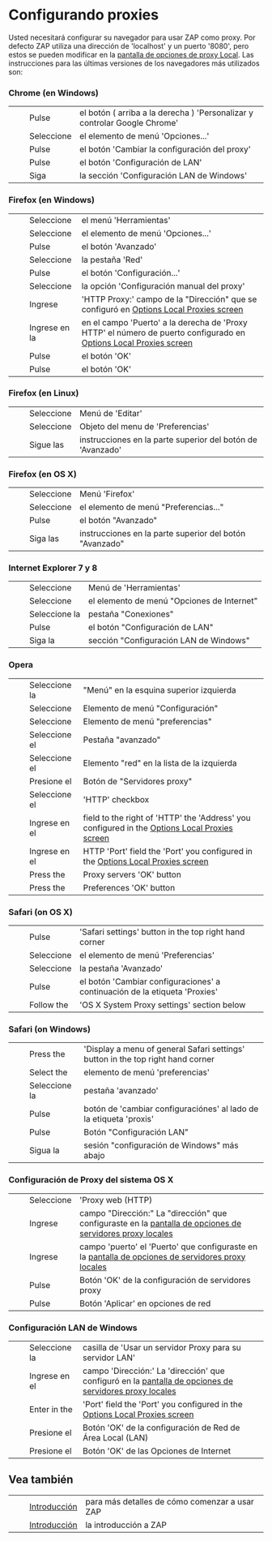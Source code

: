 # Configurando proxies #

Usted necesitará configurar su navegador para usar ZAP como proxy.
Por defecto ZAP utiliza una dirección de 'localhost' y un puerto '8080', pero estos se pueden modificar en la [pantalla de opciones de proxy Local][]. Las instrucciones para las últimas versiones de los navegadores más utilizados son:

### Chrome (en Windows) ###

<table> 
 <tbody>
  <tr>
   <td>&nbsp;&nbsp;&nbsp;&nbsp;</td>
   <td>Pulse</td>
   <td> el bot&oacute;n ( arriba a la derecha ) 'Personalizar y controlar Google Chrome'</td>
  </tr> 
  <tr>
   <td>&nbsp;&nbsp;&nbsp;&nbsp;</td>
   <td>Seleccione</td>
   <td> el elemento de men&uacute; 'Opciones...'</td>
  </tr> 
  <tr>
   <td>&nbsp;&nbsp;&nbsp;&nbsp;</td>
   <td>Pulse</td>
   <td> el bot&oacute;n 'Cambiar la configuraci&oacute;n del proxy'</td>
  </tr> 
  <tr>
   <td>&nbsp;&nbsp;&nbsp;&nbsp;</td>
   <td>Pulse</td>
   <td> el bot&oacute;n 'Configuraci&oacute;n de LAN'</td>
  </tr> 
  <tr>
   <td>&nbsp;&nbsp;&nbsp;&nbsp;</td>
   <td>Siga</td>
   <td> la secci&oacute;n 'Configuraci&oacute;n LAN de Windows'</td>
  </tr> 
 </tbody>
</table>

### Firefox (en Windows) ###

<table> 
 <tbody>
  <tr>
   <td>&nbsp;&nbsp;&nbsp;&nbsp;</td>
   <td>Seleccione</td>
   <td> el men&uacute; 'Herramientas' </td>
  </tr> 
  <tr>
   <td>&nbsp;&nbsp;&nbsp;&nbsp;</td>
   <td>Seleccione</td>
   <td> el elemento de men&uacute; 'Opciones...'</td>
  </tr> 
  <tr>
   <td>&nbsp;&nbsp;&nbsp;&nbsp;</td>
   <td>Pulse</td>
   <td> el bot&oacute;n 'Avanzado'</td>
  </tr> 
  <tr>
   <td>&nbsp;&nbsp;&nbsp;&nbsp;</td>
   <td>Seleccione</td>
   <td> la pesta&ntilde;a 'Red'</td>
  </tr> 
  <tr>
   <td>&nbsp;&nbsp;&nbsp;&nbsp;</td>
   <td>Pulse</td>
   <td> el bot&oacute;n 'Configuraci&oacute;n...'</td>
  </tr> 
  <tr>
   <td>&nbsp;&nbsp;&nbsp;&nbsp;</td>
   <td>Seleccione</td>
   <td> la opci&oacute;n 'Configuraci&oacute;n manual del proxy'</td>
  </tr> 
  <tr>
   <td>&nbsp;&nbsp;&nbsp;&nbsp;</td>
   <td>Ingrese</td>
   <td> 'HTTP Proxy:' campo de la &quot;Direcci&oacute;n&quot; que se configur&oacute; en <a href="HelpUiDialogsOptionsLocalproxy" rel="nofollow">Options Local Proxies screen</a></td>
  </tr> 
  <tr>
   <td>&nbsp;&nbsp;&nbsp;&nbsp;</td>
   <td>Ingrese en la</td>
   <td> en el campo 'Puerto' a la derecha de 'Proxy HTTP' el n&uacute;mero de puerto configurado en <a href="HelpUiDialogsOptionsLocalproxy" rel="nofollow">Options Local Proxies screen</a></td>
  </tr> 
  <tr>
   <td>&nbsp;&nbsp;&nbsp;&nbsp;</td>
   <td>Pulse</td>
   <td> el bot&oacute;n 'OK'</td>
  </tr> 
  <tr>
   <td>&nbsp;&nbsp;&nbsp;&nbsp;</td>
   <td>Pulse</td>
   <td> el bot&oacute;n 'OK'</td>
  </tr> 
 </tbody>
</table>

### Firefox (en Linux) ###

<table> 
 <tbody>
  <tr>
   <td>&nbsp;&nbsp;&nbsp;&nbsp;</td>
   <td>Seleccione</td>
   <td>Men&uacute; de 'Editar'</td>
  </tr> 
  <tr>
   <td>&nbsp;&nbsp;&nbsp;&nbsp;</td>
   <td>Seleccione</td>
   <td>Objeto del menu de 'Preferencias'</td>
  </tr> 
  <tr>
   <td>&nbsp;&nbsp;&nbsp;&nbsp;</td>
   <td>Sigue las</td>
   <td>instrucciones en la parte superior del bot&oacute;n de 'Avanzado'</td>
  </tr> 
 </tbody>
</table>

### Firefox (en OS X) ###

<table> 
 <tbody>
  <tr>
   <td>&nbsp;&nbsp;&nbsp;&nbsp;</td>
   <td>Seleccione</td>
   <td> Men&uacute; 'Firefox' </td>
  </tr> 
  <tr>
   <td>&nbsp;&nbsp;&nbsp;&nbsp;</td>
   <td>Seleccione</td>
   <td> el elemento de men&uacute; &quot;Preferencias...&quot;</td>
  </tr> 
  <tr>
   <td>&nbsp;&nbsp;&nbsp;&nbsp;</td>
   <td>Pulse</td>
   <td> el bot&oacute;n &quot;Avanzado&quot;</td>
  </tr> 
  <tr>
   <td>&nbsp;&nbsp;&nbsp;&nbsp;</td>
   <td>Siga las</td>
   <td> instrucciones en la parte superior del bot&oacute;n &quot;Avanzado&quot;</td>
  </tr> 
 </tbody>
</table>

### Internet Explorer 7 y 8 ###

<table> 
 <tbody>
  <tr>
   <td>&nbsp;&nbsp;&nbsp;&nbsp;</td>
   <td>Seleccione</td>
   <td> Men&uacute; de 'Herramientas' </td>
  </tr> 
  <tr>
   <td>&nbsp;&nbsp;&nbsp;&nbsp;</td>
   <td>Seleccione</td>
   <td> el elemento de men&uacute; &quot;Opciones de Internet&quot;</td>
  </tr> 
  <tr>
   <td>&nbsp;&nbsp;&nbsp;&nbsp;</td>
   <td>Seleccione la</td>
   <td> pesta&ntilde;a &quot;Conexiones&quot;</td>
  </tr> 
  <tr>
   <td>&nbsp;&nbsp;&nbsp;&nbsp;</td>
   <td>Pulse</td>
   <td> el bot&oacute;n &quot;Configuraci&oacute;n de LAN&quot;</td>
  </tr> 
  <tr>
   <td>&nbsp;&nbsp;&nbsp;&nbsp;</td>
   <td>Siga la</td>
   <td> secci&oacute;n &quot;Configuraci&oacute;n LAN de Windows&quot;</td>
  </tr> 
 </tbody>
</table>

### Opera ###

<table> 
 <tbody>
  <tr>
   <td>&nbsp;&nbsp;&nbsp;&nbsp;</td>
   <td>Seleccione la</td>
   <td> &quot;Men&uacute;&quot; en la esquina superior izquierda</td>
  </tr> 
  <tr>
   <td>&nbsp;&nbsp;&nbsp;&nbsp;</td>
   <td>Seleccione</td>
   <td> Elemento de men&uacute; &quot;Configuraci&oacute;n&quot;</td>
  </tr> 
  <tr>
   <td>&nbsp;&nbsp;&nbsp;&nbsp;</td>
   <td>Seleccione</td>
   <td> Elemento de men&uacute; &quot;preferencias&quot;</td>
  </tr> 
  <tr>
   <td>&nbsp;&nbsp;&nbsp;&nbsp;</td>
   <td>Seleccione el</td>
   <td> Pesta&ntilde;a &quot;avanzado&quot;</td>
  </tr> 
  <tr>
   <td>&nbsp;&nbsp;&nbsp;&nbsp;</td>
   <td>Seleccione el</td>
   <td> Elemento &quot;red&quot; en la lista de la izquierda</td>
  </tr> 
  <tr>
   <td>&nbsp;&nbsp;&nbsp;&nbsp;</td>
   <td>Presione el</td>
   <td> Bot&oacute;n de &quot;Servidores proxy&quot;</td>
  </tr> 
  <tr>
   <td>&nbsp;&nbsp;&nbsp;&nbsp;</td>
   <td>Seleccione el</td>
   <td> 'HTTP' checkbox</td>
  </tr> 
  <tr>
   <td>&nbsp;&nbsp;&nbsp;&nbsp;</td>
   <td>Ingrese en el</td>
   <td> field to the right of 'HTTP' the 'Address' you configured in the <a href="HelpUiDialogsOptionsLocalproxy" rel="nofollow">Options Local Proxies screen</a></td>
  </tr> 
  <tr>
   <td>&nbsp;&nbsp;&nbsp;&nbsp;</td>
   <td>Ingrese en el</td>
   <td> HTTP 'Port' field the 'Port' you configured in the <a href="HelpUiDialogsOptionsLocalproxy" rel="nofollow">Options Local Proxies screen</a></td>
  </tr> 
  <tr>
   <td>&nbsp;&nbsp;&nbsp;&nbsp;</td>
   <td>Press the</td>
   <td> Proxy servers 'OK' button</td>
  </tr> 
  <tr>
   <td>&nbsp;&nbsp;&nbsp;&nbsp;</td>
   <td>Press the</td>
   <td> Preferences 'OK' button</td>
  </tr> 
 </tbody>
</table>

### Safari (on OS X) ###

<table> 
 <tbody>
  <tr>
   <td>&nbsp;&nbsp;&nbsp;&nbsp;</td>
   <td>Pulse</td>
   <td> 'Safari settings' button in the top right hand corner</td>
  </tr> 
  <tr>
   <td>&nbsp;&nbsp;&nbsp;&nbsp;</td>
   <td>Seleccione</td>
   <td> el elemento de men&uacute; 'Preferencias'</td>
  </tr> 
  <tr>
   <td>&nbsp;&nbsp;&nbsp;&nbsp;</td>
   <td>Seleccione</td>
   <td> la pesta&ntilde;a 'Avanzado'</td>
  </tr> 
  <tr>
   <td>&nbsp;&nbsp;&nbsp;&nbsp;</td>
   <td>Pulse</td>
   <td> el bot&oacute;n 'Cambiar configuraciones' a continuaci&oacute;n de la etiqueta 'Proxies'</td>
  </tr> 
  <tr>
   <td>&nbsp;&nbsp;&nbsp;&nbsp;</td>
   <td>Follow the</td>
   <td> 'OS X System Proxy settings' section below</td>
  </tr> 
 </tbody>
</table>

### Safari (on Windows) ###

<table> 
 <tbody>
  <tr>
   <td>&nbsp;&nbsp;&nbsp;&nbsp;</td>
   <td>Press the</td>
   <td> 'Display a menu of general Safari settings' button in the top right hand corner</td>
  </tr> 
  <tr>
   <td>&nbsp;&nbsp;&nbsp;&nbsp;</td>
   <td>Select the</td>
   <td> elemento de men&uacute; 'preferencias'</td>
  </tr> 
  <tr>
   <td>&nbsp;&nbsp;&nbsp;&nbsp;</td>
   <td>Seleccione la</td>
   <td> pesta&ntilde;a 'avanzado'</td>
  </tr> 
  <tr>
   <td>&nbsp;&nbsp;&nbsp;&nbsp;</td>
   <td>Pulse</td>
   <td> bot&oacute;n de 'cambiar configuraci&oacute;nes' al lado de la etiqueta 'proxis'</td>
  </tr> 
  <tr>
   <td>&nbsp;&nbsp;&nbsp;&nbsp;</td>
   <td>Pulse</td>
   <td> Bot&oacute;n &quot;Configuraci&oacute;n LAN&quot;</td>
  </tr> 
  <tr>
   <td>&nbsp;&nbsp;&nbsp;&nbsp;</td>
   <td>Sigua la</td>
   <td> sesi&oacute;n &quot;configuraci&oacute;n de Windows&quot; m&aacute;s abajo</td>
  </tr> 
 </tbody>
</table>

### Configuración de Proxy del sistema OS X ###

<table> 
 <tbody>
  <tr>
   <td>&nbsp;&nbsp;&nbsp;&nbsp;</td>
   <td>Seleccione</td>
   <td> 'Proxy web (HTTP)</td>
  </tr> 
  <tr>
   <td>&nbsp;&nbsp;&nbsp;&nbsp;</td>
   <td>Ingrese</td>
   <td> campo &quot;Direcci&oacute;n:&quot; La &quot;direcci&oacute;n&quot; que configuraste en la <a href="HelpUiDialogsOptionsLocalproxy" rel="nofollow">pantalla de opciones de servidores proxy locales</a></td>
  </tr> 
  <tr>
   <td>&nbsp;&nbsp;&nbsp;&nbsp;</td>
   <td>Ingrese</td>
   <td> campo 'puerto' el 'Puerto' que configuraste en la <a href="HelpUiDialogsOptionsLocalproxy" rel="nofollow">pantalla de opciones de servidores proxy locales</a></td>
  </tr> 
  <tr>
   <td>&nbsp;&nbsp;&nbsp;&nbsp;</td>
   <td>Pulse</td>
   <td> Bot&oacute;n 'OK' de la configuraci&oacute;n de servidores proxy</td>
  </tr> 
  <tr>
   <td>&nbsp;&nbsp;&nbsp;&nbsp;</td>
   <td>Pulse</td>
   <td> Bot&oacute;n 'Aplicar' en opciones de red</td>
  </tr> 
 </tbody>
</table>

### Configuración LAN de Windows ###

<table> 
 <tbody>
  <tr>
   <td>&nbsp;&nbsp;&nbsp;&nbsp;</td>
   <td>Seleccione la</td>
   <td> casilla de 'Usar un servidor Proxy para su servidor LAN'</td>
  </tr> 
  <tr>
   <td>&nbsp;&nbsp;&nbsp;&nbsp;</td>
   <td>Ingrese en el</td>
   <td> campo 'Direcci&oacute;n:' La 'direcci&oacute;n' que configur&oacute; en la <a href="HelpUiDialogsOptionsLocalproxy" rel="nofollow">pantalla de opciones de servidores proxy locales</a></td>
  </tr> 
  <tr>
   <td>&nbsp;&nbsp;&nbsp;&nbsp;</td>
   <td>Enter in the</td>
   <td> 'Port' field the 'Port' you configured in the <a href="HelpUiDialogsOptionsLocalproxy" rel="nofollow">Options Local Proxies screen</a></td>
  </tr> 
  <tr>
   <td>&nbsp;&nbsp;&nbsp;&nbsp;</td>
   <td>Presione el</td>
   <td> Bot&oacute;n 'OK' de la configuraci&oacute;n de Red de &Aacute;rea Local (LAN)</td>
  </tr> 
  <tr>
   <td>&nbsp;&nbsp;&nbsp;&nbsp;</td>
   <td>Presione el</td>
   <td> Bot&oacute;n 'OK' de las Opciones de Internet</td>
  </tr> 
 </tbody>
</table>

## Vea también ##

<table> 
 <tbody>
  <tr>
   <td>&nbsp;&nbsp;&nbsp;&nbsp;</td>
   <td> <a href="HelpStartStart" rel="nofollow">Introducci&oacute;n</a></td>
   <td>para m&aacute;s detalles de c&oacute;mo comenzar a usar ZAP</td>
  </tr> 
  <tr>
   <td>&nbsp;&nbsp;&nbsp;&nbsp;</td>
   <td> <a href="HelpIntro" rel="nofollow">Introducci&oacute;n</a></td>
   <td>la introducci&oacute;n a ZAP</td>
  </tr> 
 </tbody>
</table>


[pantalla de opciones de proxy Local]: HelpUiDialogsOptionsLocalproxy
